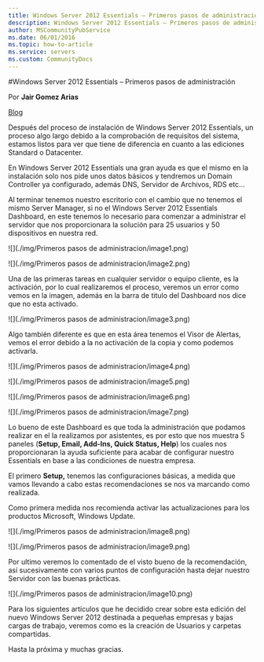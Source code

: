 ```yaml
---
title: Windows Server 2012 Essentials – Primeros pasos de administración
description: Windows Server 2012 Essentials – Primeros pasos de administración
author: MSCommunityPubService
ms.date: 06/01/2016
ms.topic: how-to-article
ms.service: servers
ms.custom: CommunityDocs
---
```








#Windows Server 2012 Essentials – Primeros pasos de administración



Por **Jair Gomez Arias**

[Blog](http://blogs.itpro.es/jairgomez/)


Después del proceso de instalación de Windows Server 2012 Essentials, un proceso algo largo debido a la comprobación de requisitos del sistema, estamos listos para ver que tiene de diferencia en cuanto a las ediciones Standard o Datacenter.

En Windows Server 2012 Essentials una gran ayuda es que el mismo en la
instalación solo nos pide unos datos básicos y tendremos un Domain
Controller ya configurado, además DNS, Servidor de Archivos, RDS etc…

Al terminar tenemos nuestro escritorio con el cambio que no tenemos el
mismo Server Manager, si no el Windows Server 2012 Essentials Dashboard,
en este tenemos lo necesario para comenzar a administrar el servidor que
nos proporcionara la solución para 25 usuarios y 50 dispositivos en
nuestra red.

![](./img/Primeros pasos de administracion/image1.png)

![](./img/Primeros pasos de administracion/image2.png)

Una de las primeras tareas en cualquier servidor o equipo cliente, es la
activación, por lo cual realizaremos el proceso, veremos un error como
vemos en la imagen, además en la barra de titulo del Dashboard nos dice
que no esta activado.

![](./img/Primeros pasos de administracion/image3.png)

Algo también diferente es que en esta área tenemos el Visor de Alertas,
vemos el error debido a la no activación de la copia y como podemos
activarla.

![](./img/Primeros pasos de administracion/image4.png)

![](./img/Primeros pasos de administracion/image5.png)

![](./img/Primeros pasos de administracion/image6.png)

![](./img/Primeros pasos de administracion/image7.png)

Lo bueno de este Dashboard es que toda la administración que podamos
realizar en el la realizamos por asistentes, es por esto que nos muestra
5 paneles (**Setup, Email, Add-Ins, Quick Status, Help**) los cuales nos
proporcionaran la ayuda suficiente para acabar de configurar nuestro
Essentials en base a las condiciones de nuestra empresa.

El primero **Setup,** tenemos las configuraciones básicas, a medida que
vamos llevando a cabo estas recomendaciones se nos va marcando como
realizada.

Como primera medida nos recomienda activar las actualizaciones para los
productos Microsoft, Windows Update.

![](./img/Primeros pasos de administracion/image8.png)

![](./img/Primeros pasos de administracion/image9.png)

Por ultimo veremos lo comentado de el visto bueno de la recomendación,
así sucesivamente con varios puntos de configuración hasta dejar nuestro
Servidor con las buenas prácticas.

![](./img/Primeros pasos de administracion/image10.png)

Para los siguientes artículos que he decidido crear sobre esta edición
del nuevo Windows Server 2012 destinada a pequeñas empresas y bajas
cargas de trabajo, veremos como es la creación de Usuarios y carpetas
compartidas.

Hasta la próxima y muchas gracias.


